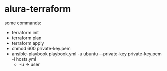 # alura-terraform
some commands:
* terraform init
* terraform plan
* terraform apply
* chmod 600 private-key.pem
* ansible-playbook playbook.yml -u ubuntu --private-key private-key.pem -i hosts.yml
    * -u -> user